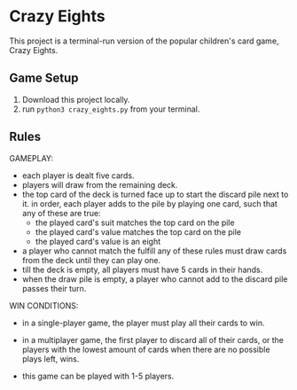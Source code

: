 # Crazy Eights
This project is a terminal-run version of the popular children's card game, Crazy Eights.

## Game Setup
1. Download this project locally.
2. run `python3 crazy_eights.py` from your terminal.

## Rules 
GAMEPLAY:
- each player is dealt five cards.
- players will draw from the remaining deck.
- the top card of the deck is turned face up to start the discard pile next to it. in order, each player adds to the pile by playing one card, such that any of these are true:
	- the played card's suit matches the top card on the pile
	- the played card's value matches the top card on the pile
	- the played card's value is an eight
- a player who cannot match the fulfill any of these rules must
 draw cards from the deck until they can play one.
- till the deck is empty, all players must have 5 cards in their hands.
- when the draw pile is empty, a player who cannot add to the
 discard pile passes their turn.


WIN CONDITIONS:
- in a single-player game, the player must play all their cards to win.
- in a multiplayer game, the first player to discard all of their cards,
 or the players with the lowest amount of cards when there are no possible plays left, wins.

- this game can be played with 1-5 players.

## 
